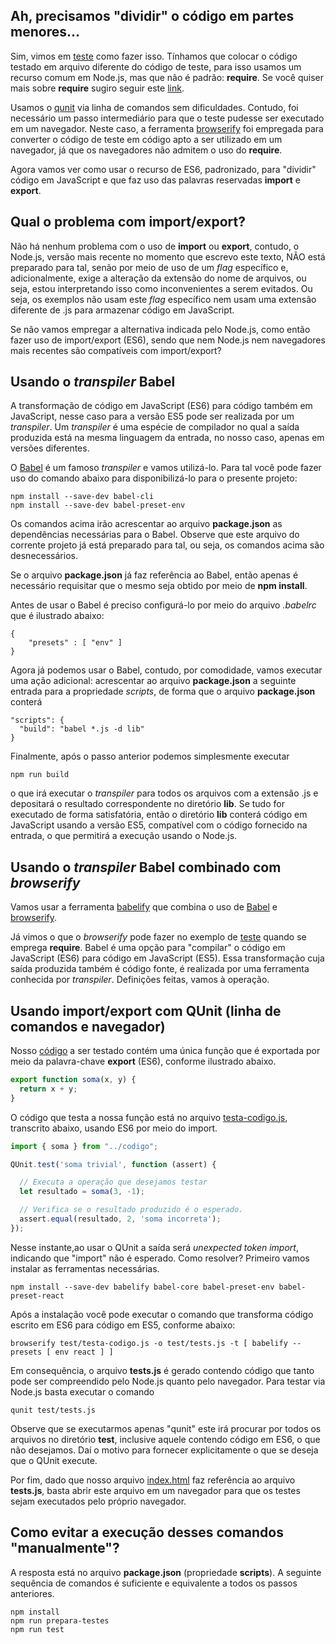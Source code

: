 ## Ah, precisamos "dividir" o código em partes menores...

Sim, vimos em [teste](../../inicio/teste) como fazer isso. 
Tínhamos que colocar o código testado em arquivo
diferente do código de teste, para isso usamos um recurso comum em
Node.js, mas que não é padrão: **require**. Se você quiser mais
sobre **require** sugiro seguir este [link](https://medium.freecodecamp.org/requiring-modules-in-node-js-everything-you-need-to-know-e7fbd119be8).

Usamos o [qunit](https://qunitjs.com/) via linha de comandos sem 
dificuldades. Contudo, foi necessário um passo intermediário para que 
o teste pudesse ser executado em um navegador. Neste caso, a ferramenta 
[browserify](http://browserify.org/) foi empregada para converter o 
código de teste em código apto a ser utilizado em um navegador, 
já que os navegadores não admitem o uso do **require**. 

Agora vamos ver como usar o recurso de ES6, padronizado, para "dividir" 
código em JavaScript e que faz uso das palavras reservadas **import** 
e **export**.

## Qual o problema com import/export?

Não há nenhum problema com o uso de **import** ou **export**, contudo,
o Node.js, versão mais recente no momento que escrevo este texto, 
NÃO está preparado para tal, senão por meio de uso de um _flag_ específico e,
adicionalmente, exige a alteração da extensão do nome de arquivos, 
ou seja, estou interpretando isso como inconvenientes a serem evitados.
Ou seja, os exemplos não usam este _flag_ específico nem usam uma extensão
diferente de .js para armazenar código em JavaScript.

Se não vamos empregar a alternativa indicada pelo Node.js, como então 
fazer uso de import/export (ES6), sendo que nem Node.js nem
navegadores mais recentes são compatíveis com import/export?

## Usando o _transpiler_ Babel
A transformação de código em JavaScript (ES6) para código também
em JavaScript, nesse caso para a versão ES5 pode ser realizada 
por um _transpiler_. Um _transpiler_ é uma espécie de compilador 
no qual a saída produzida está na mesma linguagem da entrada, no nosso caso, 
apenas em versões diferentes.

O [Babel](https://babeljs.io/) é um famoso _transpiler_ e vamos utilizá-lo. 
Para tal você pode fazer uso do comando abaixo para disponibilizá-lo para o presente
projeto:

```
npm install --save-dev babel-cli
npm install --save-dev babel-preset-env
```

Os comandos acima irão acrescentar ao arquivo **package.json** as dependências
necessárias para o Babel. Observe que este arquivo do corrente projeto 
já está preparado para tal, ou seja, os comandos acima são desnecessários.

Se o arquivo **package.json** já faz referência ao Babel, então apenas é
necessário requisitar que o mesmo seja obtido por meio de **npm install**.

Antes de usar o Babel é preciso configurá-lo por meio do arquivo
_.babelrc_ que é ilustrado abaixo:

```
{
    "presets" : [ "env" ]
}
```

Agora já podemos usar o Babel, contudo, por comodidade, vamos executar uma ação
adicional: acrescentar ao arquivo **package.json** a seguinte entrada para a propriedade
_scripts_, de forma que o arquivo **package.json** conterá

```
"scripts": {
  "build": "babel *.js -d lib"
}
```  

Finalmente, após o passo anterior podemos simplesmente executar

```  
npm run build
```  

o que irá executar o _transpiler_ para todos os arquivos com a extensão
.js e depositará o resultado correspondente no diretório **lib**. 
Se tudo for executado de forma satisfatória, então o diretório **lib**
conterá código em JavaScript usando a versão ES5, compatível com o código
fornecido na entrada, o que permitirá a 
execução usando o Node.js. 


## Usando o _transpiler_ Babel combinado com _browserify_

Vamos usar a ferramenta [babelify](https://github.com/babel/babelify)
que combina o uso de [Babel](https://babeljs.io/) e 
[browserify](http://browserify.org). 

Já vimos o que o _browserify_ pode fazer no exemplo de [teste](../inicio/teste) 
quando se emprega **require**. Babel é uma opção
para "compilar" o código em JavaScript (ES6) para código em JavaScript (ES5). 
Essa transformação cuja saída produzida também é código fonte, 
é realizada por uma ferramenta conhecida por _transpiler_. Definições feitas,
vamos à operação. 

## Usando import/export com QUnit (linha de comandos e navegador)

Nosso [código](codigo.js) a ser testado contém uma única função que é
exportada por meio da palavra-chave **export** (ES6), conforme ilustrado abaixo.

```javascript
export function soma(x, y) {
  return x + y;
}
```
O código que testa a nossa função está no arquivo 
[testa-codigo.js](test/testa-codigo.js), transcrito abaixo, usando ES6 por 
meio do import.

```javascript
import { soma } from "../codigo";

QUnit.test('soma trivial', function (assert) {

  // Executa a operação que desejamos testar
  let resultado = soma(3, -1);

  // Verifica se o resultado produzido é o esperado.
  assert.equal(resultado, 2, 'soma incorreta');
});
```

Nesse instante,ao usar o QUnit
a saída será _unexpected token import_, indicando que "import" não
é esperado. Como resolver? Primeiro vamos instalar as ferramentas necessárias.

```
npm install --save-dev babelify babel-core babel-preset-env babel-preset-react
```

Após a instalação você pode executar o comando que transforma código
escrito em ES6 para código em ES5, conforme abaixo:

```
browserify test/testa-codigo.js -o test/tests.js -t [ babelify --presets [ env react ] ]
```

Em consequência, o arquivo **tests.js** é gerado contendo código que 
tanto pode ser compreendido pelo Node.js quanto pelo navegador. Para 
testar via Node.js basta executar o comando 

```
qunit test/tests.js
```

Observe que se executarmos apenas "qunit" este irá procurar por todos os 
arquivos no diretório **test**, inclusive aquele contendo código em ES6,
o que não desejamos. Daí o motivo para fornecer explicitamente o que se deseja
que o QUnit execute. 

Por fim, dado que nosso arquivo [index.html](test/index.html) faz referência 
ao arquivo **tests.js**, basta abrir este
arquivo em um navegador para que os testes sejam executados pelo 
próprio navegador. 

## Como evitar a execução desses comandos "manualmente"?
A resposta está no arquivo **package.json** (propriedade **scripts**). A seguinte sequência de comandos
é suficiente e equivalente a todos os passos anteriores. 

```
npm install
npm run prepara-testes
npm run test
```
